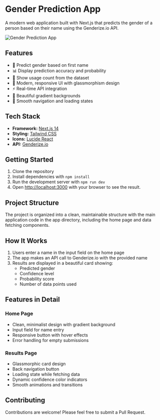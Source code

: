 # Gender Prediction App

A modern web application built with Next.js that predicts the gender of a person based on their name using the Genderize.io API.

![Gender Prediction App](<img width="1854" height="912" alt="image" src="https://github.com/user-attachments/assets/eecd42cf-8225-4445-8916-f1a85d959bda" />)

## Features

- 🎯 Predict gender based on first name
- 📊 Display prediction accuracy and probability
- 🔢 Show usage count from the dataset
- 💫 Modern, responsive UI with glassmorphism design
- ⚡ Real-time API integration
- 🎨 Beautiful gradient backgrounds
- 🔄 Smooth navigation and loading states

## Tech Stack

- **Framework:** [Next.js 14](https://nextjs.org/)
- **Styling:** [Tailwind CSS](https://tailwindcss.com/)
- **Icons:** [Lucide React](https://lucide.dev/)
- **API:** [Genderize.io](https://genderize.io/)

## Getting Started

1. Clone the repository
2. Install dependencies with `npm install`
3. Run the development server with `npm run dev`
4. Open [http://localhost:3000](http://localhost:3000) with your browser to see the result.

## Project Structure

The project is organized into a clean, maintainable structure with the main application code in the app directory, including the home page and data fetching components.

## How It Works

1. Users enter a name in the input field on the home page
2. The app makes an API call to Genderize.io with the provided name
3. Results are displayed in a beautiful card showing:
   - Predicted gender
   - Confidence level
   - Probability score
   - Number of data points used

## Features in Detail

### Home Page
- Clean, minimalist design with gradient background
- Input field for name entry
- Responsive button with hover effects
- Error handling for empty submissions

### Results Page
- Glassmorphic card design
- Back navigation button
- Loading state while fetching data
- Dynamic confidence color indicators
- Smooth animations and transitions

## Contributing

Contributions are welcome! Please feel free to submit a Pull Request.

